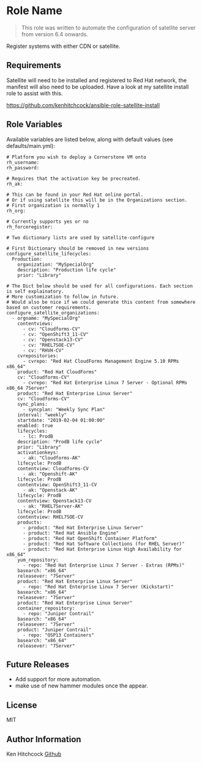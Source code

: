 Role Name
=========

> This role was written to automate the configuration of satellite server from version 6.4 onwards.

Register systems with either CDN or satellite.

Requirements
------------
 Satellite will need to be installed and registered to Red Hat network, the manifest will
 also need to be uploaded. Have a look at my satellite install role to assist with this.

 https://github.com/kenhitchcock/ansible-role-satellite-install

Role Variables
--------------

Available variables are listed below, along with default values (see defaults/main.yml):

    # Platform you wish to deploy a Cornerstone VM onto
    rh_username:
    rh_password:

    # Requires that the activation key be precreated.
    rh_ak:

    # This can be found in your Red Hat online portal.
    # Or if using satellite this will be in the Organizations section.
    # First organization is normally 1
    rh_org:

    # Currently supports yes or no
    rh_forceregister:

    # Two dictionary lists are used by satellite-configure

    # First Dictionary should be removed in new versions
    configure_satellite_lifecycles:
      Production:
        organization: "MySpecialOrg"
        description: "Production life cycle"
        prior: "Library"

    # The Dict below should be used for all configurations. Each section is self explainatory. 
    # More customization to follow in future. 
    # Would also be nice if we could generate this content from somewhere based on customer requirements.
	configure_satellite_organizations:
	  - orgname: "MySpecialOrg"
	    contentviews:
	      - cv: "Cloudforms-CV"
	      - cv: "OpenShift3_11-CV"
	      - cv: "Openstack13-CV"
	      - cv: "RHEL7SOE-CV"
	      - cv: "RHVH-CV"
	    cvrepositories:
	      - cvrepo: "Red Hat CloudForms Management Engine 5.10 RPMs x86_64"
		product: "Red Hat CloudForms"
		cv: "Cloudforms-CV"
	      - cvrepo: "Red Hat Enterprise Linux 7 Server - Optional RPMs x86_64 7Server"
		product: "Red Hat Enterprise Linux Server"
		cv: "Cloudforms-CV"
	    sync_plans:
	      - syncplan: "Weekly Sync Plan"
		interval: "weekly"
		startdate: "2019-02-04 01:00:00"
		enabled: true
	    lifecycles:
	      - lc: ProdB
		description: "ProdB life cycle"
		prior: "Library"
	    activationkeys:
	      - ak: "Cloudforms-AK"
		lifecycle: ProdB
		contentview: Cloudforms-CV
	      - ak: "Openshift-AK"
		lifecycle: ProdB
		contentview: OpenShift3_11-CV
	      - ak: "Openstack-AK"
		lifecycle: ProdB
		contentview: Openstack13-CV
	      - ak: "RHEL7Server-AK"
		lifecycle: ProdB
		contentview: RHEL7SOE-CV
	    products:
	      - product: "Red Hat Enterprise Linux Server"
	      - product: "Red Hat Ansible Engine"
	      - product: "Red Hat OpenShift Container Platform"
	      - product: "Red Hat Software Collections (for RHEL Server)"
	      - product: "Red Hat Enterprise Linux High Availability for x86_64"
	    yum_repository:
	      - repo: "Red Hat Enterprise Linux 7 Server - Extras (RPMs)"
		basearch: "x86_64"
		releasever: "7Server"
		product: "Red Hat Enterprise Linux Server"
	      - repo: "Red Hat Enterprise Linux 7 Server (Kickstart)"
		basearch: "x86_64"
		releasever: "7Server"
		product: "Red Hat Enterprise Linux Server"
	    container_repository:
	      - repo: "Juniper Contrail"
		basearch: "x86_64"
		releasever: "7Server"
		product: "Juniper Contrail"
	      - repo: "OSP13 Containers"
		basearch: "x86_64"
		releasever: "7Server"


Future Releases
---------------

 - Add support for more automation.
 - make use of new hammer modules once the appear.

License
-------

MIT

Author Information
------------------

Ken Hitchcock [Github](https://github.com/kenhitchcock)


